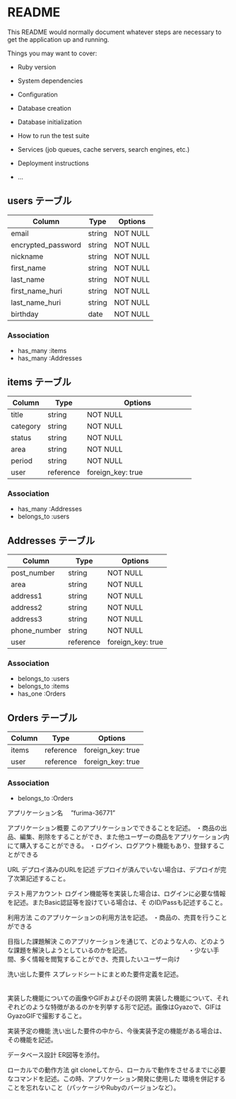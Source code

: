 # README

This README would normally document whatever steps are necessary to get the
application up and running.

Things you may want to cover:

* Ruby version

* System dependencies

* Configuration

* Database creation

* Database initialization

* How to run the test suite

* Services (job queues, cache servers, search engines, etc.)

* Deployment instructions

* ...



## users テーブル

| Column             | Type   | Options     |
| ------------------ | ------ | ----------- |
| email              | string | NOT NULL    |
| encrypted_password | string | NOT NULL    |
| nickname           | string | NOT NULL    |
| first_name         | string | NOT NULL    |
| last_name          | string | NOT NULL    |
| first_name_huri    | string | NOT NULL    |
| last_name_huri     | string | NOT NULL    |
| birthday           | date   | NOT NULL    |

### Association

* has_many :items
* has_many :Addresses


## items テーブル

| Column       | Type           | Options                    |
| ------------ | -------------- | ---------------------------|
| title        | string         | NOT NULL    　　　　　　　　　|
| category     | string         | NOT NULL    　　　　　　　　　|
| status       | string         | NOT NULL    　　　　　　　　　|
| area         | string         | NOT NULL    　　　　　　　　　|
| period       | string         | NOT NULL    　　　　　　　　　|
| user         | reference      | foreign_key: true          |

### Association

* has_many :Addresses
* belongs_to :users


## Addresses テーブル
| Column           | Type           | Options                        |
|------------------|----------------|--------------------------------|
| post_number      | string         | NOT NULL                       |
| area             | string         | NOT NULL                       |
| address1         | string         | NOT NULL                       |
| address2         | string         | NOT NULL                       |
| address3         | string         | NOT NULL                       |
| phone_number     | string         | NOT NULL                       |
| user             | reference      | foreign_key: true              |

### Association

* belongs_to :users
* belongs_to :items
* has_one :Orders

## Orders テーブル

| Column           | Type           | Options                        |
|------------------|----------------|--------------------------------|
| items            | reference      | foreign_key: true              |
| user             | reference      | foreign_key: true              |

### Association

* belongs_to :Orders

アプリケーション名          　”furima-36771”

アプリケーション概要          	このアプリケーションでできることを記述。
                            ・商品の出品、編集、削除をすることができ、また他ユーザーの商品をアプリケーション内にて購入することができる。
                            ・ログイン、ログアウト機能もあり、登録することができる

URL	デプロイ済みのURLを記述    デプロイが済んでいない場合は、デプロイが完了次第記述すること。
　　　　　　　　　　　　　　　　　

テスト用アカウント             	ログイン機能等を実装した場合は、ログインに必要な情報を記述。またBasic認証等を設けている場合は、そ
のID/Passも記述すること。

利用方法	このアプリケーションの利用方法を記述。
        ・商品の、売買を行うことができる

目指した課題解決	このアプリケーションを通じて、どのような人の、どのような課題を解決しようとしているのかを記述。
　　　　　　　　　・少ない手間、多く情報を閲覧することができ、売買したいユーザー向け

洗い出した要件	スプレッドシートにまとめた要件定義を記述。
　　　　　　　　　　　

実装した機能についての画像やGIFおよびその説明	実装した機能について、それぞれどのような特徴があるのかを列挙する形で記述。画像はGyazoで、GIFはGyazoGIFで撮影すること。

実装予定の機能	洗い出した要件の中から、今後実装予定の機能がある場合は、その機能を記述。

データベース設計	ER図等を添付。

ローカルでの動作方法	git cloneしてから、ローカルで動作をさせるまでに必要なコマンドを記述。この時、アプリケーション開発に使用した
環境を併記することを忘れないこと（パッケージやRubyのバージョンなど）。